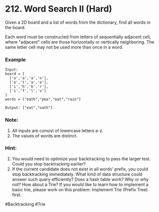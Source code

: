 # 212. Word Search II (Hard)

Given a 2D board and a list of words from the dictionary, find all words in the board.

Each word must be constructed from letters of sequentially adjacent cell, where "adjacent" cells are those horizontally or vertically neighboring. The same letter cell may not be used more than once in a word.

### Example
```
Input:
board = [
  ['o','a','a','n'],
  ['e','t','a','e'],
  ['i','h','k','r'],
  ['i','f','l','v']
]
words = ["oath","pea","eat","rain"]

Output: ["eat","oath"]
```

### Note:
1. All inputs are consist of lowercase letters a-z.
2. The values of words are distinct.

### Hint:
1. You would need to optimize your backtracking to pass the larger test. Could you stop backtracking earlier?
2. If the current candidate does not exist in all words' prefix, you could stop backtracking immediately. What kind of data structure could answer such query efficiently? Does a hash table work? Why or why not? How about a Trie? If you would like to learn how to implement a basic trie, please work on this problem: Implement Trie (Prefix Tree) first.

#Backtracking #Trie
